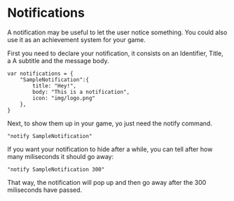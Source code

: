 # Notifications

A notification may be useful to let the user notice something. You could also use it as an achievement system for your game.

First you need to declare your notification, it consists on an Identifier, Title, a A subtitle and the message body.

```
var notifications = {
    "SampleNotification":{
        title: "Hey!",
        body: "This is a notification",
        icon: "img/logo.png"
    },
}
```

Next, to show them up in your game, yo just need the notify command.

```
"notify SampleNotification"
```

If you want your notification to hide after a while, you can tell after how many miliseconds it should go away:

```
"notify SampleNotification 300"
```

That way, the notification will pop up and then go away after the 300 miliseconds have passed.

